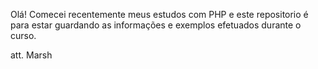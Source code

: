 Olá! Comecei recentemente meus estudos com PHP 
e este repositorio é para estar guardando as 
informações e exemplos efetuados durante o curso.

att. Marsh
